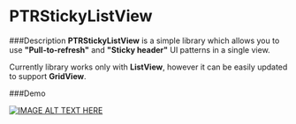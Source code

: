 PTRStickyListView
=================
###Description
**PTRStickyListView** is a simple library which allows you to use **"Pull-to-refresh"** and **"Sticky header"** UI patterns in a single view.

Currently library works only with **ListView**, however it can be easily updated to support **GridView**.

###Demo

[![IMAGE ALT TEXT HERE](http://img.youtube.com/vi/fTjnHwGo3tE/0.jpg)](http://www.youtube.com/watch?v=fTjnHwGo3tE)
